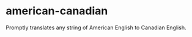 american-canadian
=================

Promptly translates any string of American English to Canadian English.